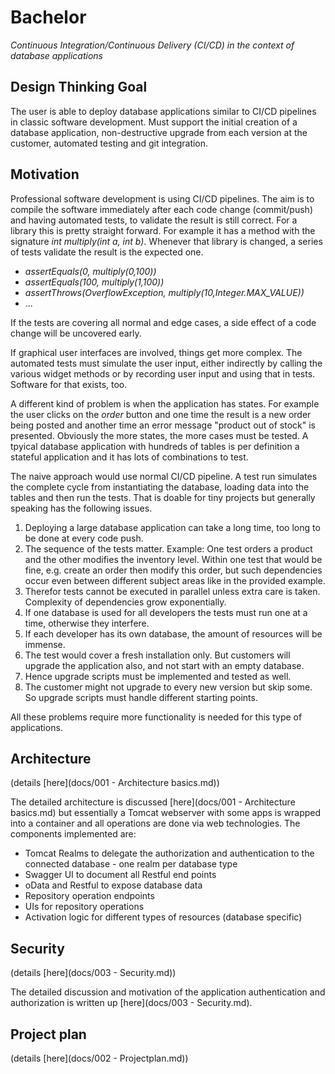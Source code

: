 # Bachelor

_Continuous Integration/Continuous Delivery (CI/CD) in the context of database applications_

## Design Thinking Goal

The user is able to deploy database applications similar to CI/CD pipelines in classic software development. Must support the initial creation of a database application, non-destructive upgrade from each version at the customer, automated testing and git integration.

## Motivation

Professional software development is using CI/CD pipelines. The aim is to compile the software immediately after each code change (commit/push) and having automated tests, to validate the result is still correct. 
For a library this is pretty straight forward. For example it has a method with the signature _int multiply(int a, int b)_. Whenever that library is changed, a series of tests validate the result is the expected one.

- _assertEquals(0, multiply(0,100))_
- _assertEquals(100, multiply(1,100))_
- _assertThrows(OverflowException, multiply(10,Integer.MAX_VALUE))_
- ...

If the tests are covering all normal and edge cases, a side effect of a code change will be uncovered early.

If graphical user interfaces are involved, things get more complex. The automated tests must simulate the user input, either indirectly by calling the various widget methods or by recording user input and using that in tests. Software for that exists, too.

A different kind of problem is when the application has states. For example the user clicks on the _order_ button and one time the result is a new order being posted and another time an error message "product out of stock" is presented. Obviously the more states, the more cases must be tested.
A tpyical database application with hundreds of tables is per definition a stateful application and it has lots of combinations to test.

The naive approach would use normal CI/CD pipeline. A test run simulates the complete cycle from instantiating the database, loading data into the tables and then run the tests. That is doable for tiny projects but generally speaking has the following issues.

1. Deploying a large database application can take a long time, too long to be done at every code push.
2. The sequence of the tests matter. Example: One test orders a product and the other modifies the inventory level. Within one test that would be fine, e.g. create an order then modify this order, but such dependencies occur even between different subject areas like in the provided example.
3. Therefor tests cannot be executed in parallel unless extra care is taken. Complexity of dependencies grow exponentially.
4. If one database is used for all developers the tests must run one at a time, otherwise they interfere.
5. If each developer has its own database, the amount of resources will be immense.
6. The test would cover a fresh installation only. But customers will upgrade the application also, and not start with an empty database.
7. Hence upgrade scripts must be implemented and tested as well.
8. The customer might not upgrade to every new version but skip some. So upgrade scripts must handle different starting points.

All these problems require more functionality is needed for this type of applications.


## Architecture

(details [here](docs/001 - Architecture basics.md))

The detailed architecture is discussed [here](docs/001 - Architecture basics.md) but essentially a Tomcat webserver with some apps is wrapped into a container and all operations are done via web technologies. The components implemented are:

- Tomcat Realms to delegate the authorization and authentication to the connected database - one realm per database type
- Swagger UI to document all Restful end points
- oData and Restful to expose database data
- Repository operation endpoints
- UIs for repository operations
- Activation logic for different types of resources (database specific)

## Security

(details [here](docs/003 - Security.md))

The detailed discussion and motivation of the application authentication and authorization is written up [here](docs/003 - Security.md).

## Project plan

(details [here](docs/002 - Projectplan.md))


